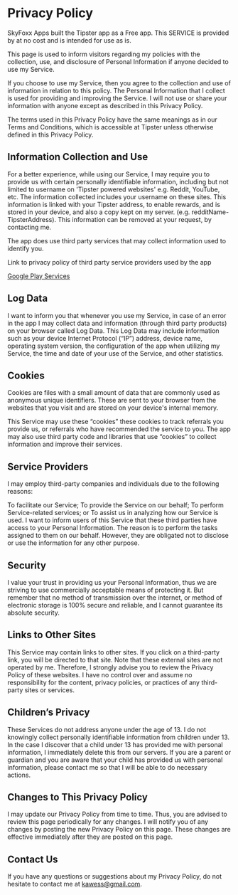 # Privacy Policy

SkyFoxx Apps built the Tipster app as a Free app. This SERVICE is provided by at no cost and is intended for use as is.

This page is used to inform visitors regarding my policies with the collection, use, and disclosure of Personal Information if anyone decided to use my Service.

If you choose to use my Service, then you agree to the collection and use of information in relation to this policy. The Personal Information that I collect is used for providing and improving the Service. I will not use or share your information with anyone except as described in this Privacy Policy.

The terms used in this Privacy Policy have the same meanings as in our Terms and Conditions, which is accessible at Tipster unless otherwise defined in this Privacy Policy.

## Information Collection and Use

For a better experience, while using our Service, I may require you to provide us with certain personally identifiable information, including but not limited to username on 'Tipster powered websites' e.g. Reddit, YouTube, etc. The information collected includes your username on these sites. This information is linked with your Tipster address, to enable rewards, and is stored in your device, and also a copy kept on my server. (e.g. redditName-TipsterAddress). This information can be removed at your request, by contacting me.

The app does use third party services that may collect information used to identify you.

Link to privacy policy of third party service providers used by the app

[Google Play Services](https://www.google.com/policies/privacy/)

## Log Data

I want to inform you that whenever you use my Service, in case of an error in the app I may collect data and information (through third party products) on your browser called Log Data. This Log Data may include information such as your device Internet Protocol (“IP”) address, device name, operating system version, the configuration of the app when utilizing my Service, the time and date of your use of the Service, and other statistics.

## Cookies

Cookies are files with a small amount of data that are commonly used as anonymous unique identifiers. These are sent to your browser from the websites that you visit and are stored on your device's internal memory.

This Service may use these “cookies” these cookies to track referrals you provide us, or referrals who have recommended the service to you. The app may also use third party code and libraries that use “cookies” to collect information and improve their services.

## Service Providers

I may employ third-party companies and individuals due to the following reasons:

To facilitate our Service;
To provide the Service on our behalf;
To perform Service-related services; or
To assist us in analyzing how our Service is used.
I want to inform users of this Service that these third parties have access to your Personal Information. The reason is to perform the tasks assigned to them on our behalf. However, they are obligated not to disclose or use the information for any other purpose.

## Security

I value your trust in providing us your Personal Information, thus we are striving to use commercially acceptable means of protecting it. But remember that no method of transmission over the internet, or method of electronic storage is 100% secure and reliable, and I cannot guarantee its absolute security.

## Links to Other Sites

This Service may contain links to other sites. If you click on a third-party link, you will be directed to that site. Note that these external sites are not operated by me. Therefore, I strongly advise you to review the Privacy Policy of these websites. I have no control over and assume no responsibility for the content, privacy policies, or practices of any third-party sites or services.

## Children’s Privacy

These Services do not address anyone under the age of 13. I do not knowingly collect personally identifiable information from children under 13. In the case I discover that a child under 13 has provided me with personal information, I immediately delete this from our servers. If you are a parent or guardian and you are aware that your child has provided us with personal information, please contact me so that I will be able to do necessary actions.

## Changes to This Privacy Policy

I may update our Privacy Policy from time to time. Thus, you are advised to review this page periodically for any changes. I will notify you of any changes by posting the new Privacy Policy on this page. These changes are effective immediately after they are posted on this page.

## Contact Us

If you have any questions or suggestions about my Privacy Policy, do not hesitate to contact me at kawess@gmail.com.

